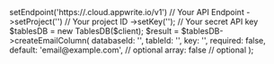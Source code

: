 <?php

use Appwrite\Client;
use Appwrite\Services\TablesDB;

$client = (new Client())
    ->setEndpoint('https://<REGION>.cloud.appwrite.io/v1') // Your API Endpoint
    ->setProject('<YOUR_PROJECT_ID>') // Your project ID
    ->setKey('<YOUR_API_KEY>'); // Your secret API key

$tablesDB = new TablesDB($client);

$result = $tablesDB->createEmailColumn(
    databaseId: '<DATABASE_ID>',
    tableId: '<TABLE_ID>',
    key: '',
    required: false,
    default: 'email@example.com', // optional
    array: false // optional
);